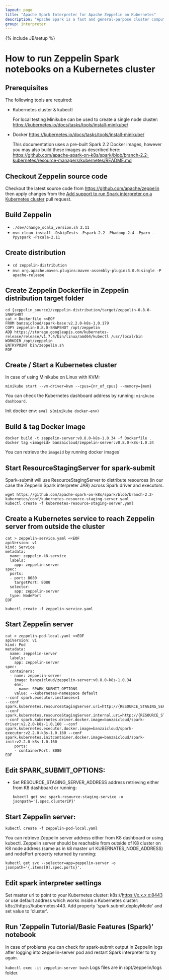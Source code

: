 ```yaml
---
layout: page
title: "Apache Spark Interpreter for Apache Zeppelin on Kubernetes"
description: "Apache Spark is a fast and general-purpose cluster computing system. It provides high-level APIs in Java, Scala, Python and R, and an optimized engine that supports general execution engine. This interpreter runs on the https://github.com/apache-spark-on-k8s/spark version of Spark"
group: interpreter
---
```

<!--
Licensed under the Apache License, Version 2.0 (the "License");
you may not use this file except in compliance with the License.
You may obtain a copy of the License at

http://www.apache.org/licenses/LICENSE-2.0

Unless required by applicable law or agreed to in writing, software
distributed under the License is distributed on an "AS IS" BASIS,
WITHOUT WARRANTIES OR CONDITIONS OF ANY KIND, either express or implied.
See the License for the specific language governing permissions and
limitations under the License.
-->
{% include JB/setup %}

# How to run Zeppelin Spark notebooks on a Kubernetes cluster

<div id="toc"></div> 

## Prerequisites

The following tools are required:

 - Kubernetes cluster & kubectl 

    For local testing Minikube can be used to create a single node cluster: https://kubernetes.io/docs/tasks/tools/install-minikube/ 

 - Docker https://kubernetes.io/docs/tasks/tools/install-minikube/ 

    This documentation uses a pre-built Spark 2.2 Docker images, however you may also build these images as described here: https://github.com/apache-spark-on-k8s/spark/blob/branch-2.2-kubernetes/resource-managers/kubernetes/README.md 

## Checkout Zeppelin source code

Checkout the latest source code from https://github.com/apache/zeppelin then apply changes from the [Add support to run Spark interpreter on a Kubernetes cluster](https://github.com/apache/zeppelin/pull/2637) pull request.

## Build Zeppelin
- `./dev/change_scala_version.sh 2.11`
- `mvn clean install -DskipTests -Pspark-2.2 -Phadoop-2.4 -Pyarn -Ppyspark -Pscala-2.11` 


## Create distribution
- `cd zeppelin-distribution`
- `mvn org.apache.maven.plugins:maven-assembly-plugin:3.0.0:single -P apache-release`

## Create Zeppelin Dockerfile in Zeppelin distribution target folder
```
cd {zeppelin_source}/zeppelin-distribution/target/zeppelin-0.8.0-SNAPSHOT
cat > Dockerfile <<EOF
FROM banzaicloud/spark-base:v2.2.0-k8s-1.0.179
COPY zeppelin-0.8.0-SNAPSHOT /opt/zeppelin
ADD https://storage.googleapis.com/kubernetes-release/release/v1.7.4/bin/linux/amd64/kubectl /usr/local/bin
WORKDIR /opt/zeppelin
ENTRYPOINT bin/zeppelin.sh
EOF
``` 

## Create / Start a Kubernetes cluster
In case of using Minikube on Linux with KVM:
 
`minikube start --vm-driver=kvm --cpus={nr_of_cpus} --memory={mem}`

You can check the Kubernetes dashboard address by running: `minikube dashboard`.

Init docker env: `eval $(minikube docker-env)`

## Build & tag Docker image

```
docker build -t zeppelin-server:v0.8.0-k8s-1.0.34 -f Dockerfile .
docker tag <imageid> banzaicloud/zeppelin-server:v0.8.0-k8s-1.0.34
```

You can retrieve the `imageid` by running docker images` 

## Start ResourceStagingServer for spark-submit

Spark-submit will use ResourceStagingServer to distribute resources (in our case the Zeppelin Spark interpreter JAR) across Spark driver and executors.

```
wget https://github.com/apache-spark-on-k8s/spark/blob/branch-2.2-kubernetes/conf/kubernetes-resource-staging-server.yaml  
kubectl create -f kubernetes-resource-staging-server.yaml
``` 

## Create a Kubernetes service to reach Zeppelin server from outside the cluster

``` 
cat > zeppelin-service.yaml <<EOF
apiVersion: v1
kind: Service
metadata:
  name: zeppelin-k8-service
  labels:
	app: zeppelin-server
spec:
  ports:
  - port: 8080
	targetPort: 8080
  selector:
	app: zeppelin-server
  type: NodePort
EOF

kubectl create -f zeppelin-service.yaml

``` 

## Start Zeppelin server

``` 
cat > zeppelin-pod-local.yaml <<EOF
apiVersion: v1
kind: Pod
metadata:
  name: zeppelin-server
  labels:
	app: zeppelin-server
spec:
  containers:
  - name: zeppelin-server
	image: banzaicloud/zeppelin-server:v0.8.0-k8s-1.0.34
	env:
	- name: SPARK_SUBMIT_OPTIONS
  	value: --kubernetes-namespace default
--conf spark.executor.instances=1
--conf spark.kubernetes.resourceStagingServer.uri=http://{RESOURCE_STAGING_SERVER_ADDRESS}:10000 
--conf spark.kubernetes.resourceStagingServer.internal.uri=http://{RESOURCE_STAGING_SERVER_ADDRESS}:10000
--conf spark.kubernetes.driver.docker.image=banzaicloud/spark-driver:v2.2.0-k8s-1.0.160 --conf spark.kubernetes.executor.docker.image=banzaicloud/spark-executor:v2.2.0-k8s-1.0.160 --conf spark.kubernetes.initcontainer.docker.image=banzaicloud/spark-init:v2.2.0-k8s-1.0.160
	ports:
   	- containerPort: 8080
EOF
``` 

## Edit SPARK_SUBMIT_OPTIONS: 

- Set RESOURCE_STAGING_SERVER_ADDRESS address retrieving either from K8 dashboard or running: 

  `kubectl get svc spark-resource-staging-service -o jsonpath='{.spec.clusterIP}'`

## Start Zeppelin server:
 
`kubectl create -f zeppelin-pod-local.yaml` 

You can retrieve Zeppelin server address either from K8 dashboard or using kubectl.
Zeppelin server should be reachable from outside of K8 cluster on K8 node address (same as in k8 master url KUBERNATES_NODE_ADDRESS) and nodePort property returned by running: 

`kubectl get svc --selector=app=zeppelin-server -o jsonpath='{.items[0].spec.ports}'.` 

## Edit spark interpreter settings
Set master url to point to your Kubernetes cluster: k8s://https://x.x.x.x:8443 or use default address which works inside a Kubernetes cluster:
k8s://https://kubernetes:443.
Add property 'spark.submit.deployMode' and set value to 'cluster'.


## Run ’Zeppelin Tutorial/Basic Features (Spark)’ notebook
In case of problems you can check for spark-submit output in Zeppelin logs after logging into zeppelin-server pod and restart Spark interpreter to try again.

`kubectl exec -it zeppelin-server bash`
Logs files are in  /opt/zeppelin/logs folder.
